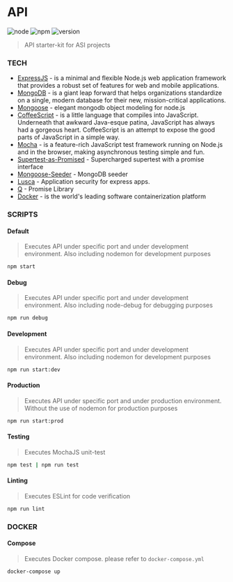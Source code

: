 # API
![node](https://img.shields.io/badge/node-6.2.2-green.svg)
![npm](https://img.shields.io/badge/npm-3.8.9-blue.svg)
![version](https://img.shields.io/badge/version-0.4.0-brightgreen.svg)

> API starter-kit for ASI projects

### TECH
* [ExpressJS](http://expressjs.com/) - is a minimal and flexible Node.js web application framework that provides a robust set of features for web and mobile applications.
* [MongoDB](https://www.mongodb.com/) - is a giant leap forward that helps organizations standardize on a single, modern database for their new, mission-critical applications.
* [Mongoose](http://mongoosejs.com/) - elegant mongodb object modeling for node.js
* [CoffeeScript](http://coffeescript.org/) - is a little language that compiles into JavaScript. Underneath that awkward Java-esque patina, JavaScript has always had a gorgeous heart. CoffeeScript is an attempt to expose the good parts of JavaScript in a simple way.
* [Mocha](https://mochajs.org/) - is a feature-rich JavaScript test framework running on Node.js and in the browser, making asynchronous testing simple and fun.
* [Supertest-as-Promised](https://github.com/WhoopInc/supertest-as-promised) - Supercharged supertest with a promise interface
* [Mongoose-Seeder](https://github.com/SamVerschueren/mongoose-seeder) - MongoDB seeder
* [Lusca](https://github.com/krakenjs/lusca) - Application security for express apps.
* [Q](http://documentup.com/kriskowal/q/) - Promise Library
* [Docker](https://www.docker.com/) - is the world's leading software containerization platform

### SCRIPTS
#### Default
> Executes API under specific port and under development environment. Also including nodemon for development purposes
```sh
npm start
```
#### Debug
> Executes API under specific port and under development environment. Also including node-debug for debugging purposes
```sh
npm run debug
```
#### Development
> Executes API under specific port and under development environment. Also including nodemon for development purposes
```sh
npm run start:dev
```
#### Production
> Executes API under specific port and under production environment. Without the use of nodemon for production purposes
```sh
npm run start:prod
```
#### Testing
> Executes MochaJS unit-test
```sh
npm test | npm run test
```
#### Linting
> Executes ESLint for code verification
```sh
npm run lint
```
### DOCKER
#### Compose
> Executes Docker compose. please refer to `docker-compose.yml`
```sh
docker-compose up
```
